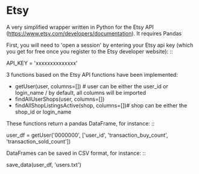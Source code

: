 # Etsy

A very simplified wrapper written in Python for the Etsy API (https://www.etsy.com/developers/documentation). It requires Pandas

First, you will need to 'open a session' by entering your Etsy api key (which you get for free once you register to the Etsy developer website):
::
  
  API_KEY = 'xxxxxxxxxxxxxx'

3 functions based on the Etsy API functions have been implemented:
- getUser(user, columns=[]) # user can be either the user_id or login_name / by default, all columns will be imported
- findAllUserShops(user, columns=[])
- findAllShopListingsActive(shop, columns=[])# shop can be either the shop_id or login_name

These functions return a pandas DataFrame, for instance:
::

  user_df = getUser('0000000', ['user_id', 'transaction_buy_count', 'transaction_sold_count'])

DataFrames can be saved in CSV format, for instance:
::
  
  save_data(user_df, 'users.txt')
